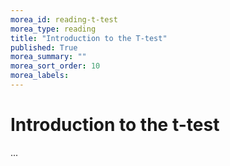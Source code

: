 ```yaml
---
morea_id: reading-t-test
morea_type: reading
title: "Introduction to the T-test"
published: True
morea_summary: ""
morea_sort_order: 10
morea_labels: 
---
```



# Introduction to the t-test

...